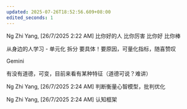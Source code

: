 ```yaml
---
updated: 2025-07-26T18:52:56.609+08:00
edited_seconds: 1
---
```

Ng Zhi Yang, [26/7/2025 2:22 AM]
比你好的人 
比你厉害 比你好 比你棒

从身边的人学习 - 单元化 拆分 要具体！要原因，可量化指标，随喜赞叹

Gemini

有没有道德，可变，目前来看有某种特征（道德可说？难讲）

Ng Zhi Yang, [26/7/2025 2:24 AM]
判断衡量心智模型，批判优化

Ng Zhi Yang, [26/7/2025 2:24 AM]
认知框架